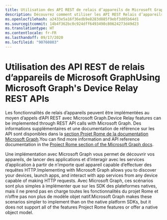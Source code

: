 ```yaml
---
title: Utilisation des API REST de relais d’appareils de Microsoft Graph
description: Découvrez comment utiliser les API REST Relais d’appareils de Microsoft Graph pour découvrir vos appareils, lancer des applications et interagir avec des services d’application.
ms.openlocfilehash: a2433e5a16f36edb9e8283d885f9ebf3d05b64d1
ms.sourcegitcommit: 14b4f362bc0c924dff6493490c80624273d49d23
ms.translationtype: HT
ms.contentlocale: fr-FR
ms.lasthandoff: 09/17/2020
ms.locfileid: "90760803"
---
```

# <a name="using-microsoft-graphs-device-relay-rest-apis"></a><span data-ttu-id="b14ed-103">Utilisation des API REST de relais d’appareils de Microsoft Graph</span><span class="sxs-lookup"><span data-stu-id="b14ed-103">Using Microsoft Graph's Device Relay REST APIs</span></span>

<span data-ttu-id="b14ed-104">Les fonctionnalités de relais d’appareils peuvent être implémentées au moyen d’appels d’API REST avec Microsoft Graph.</span><span class="sxs-lookup"><span data-stu-id="b14ed-104">Device Relay features can be implemented through REST API calls with Microsoft Graph.</span></span> <span data-ttu-id="b14ed-105">Des informations supplémentaires et une documentation de référence sur les API sont disponibles dans la [section Projet Rome de la documentation Microsoft Graph](https://developer.microsoft.com/graph/docs/api-reference/beta/resources/project_rome_overview#devices).</span><span class="sxs-lookup"><span data-stu-id="b14ed-105">You can find more information and API reference documentation in the [Project Rome section of the Microsoft Graph docs](https://developer.microsoft.com/graph/docs/api-reference/beta/resources/project_rome_overview#devices).</span></span>

<span data-ttu-id="b14ed-106">Une implémentation avec Microsoft Graph vous permet de découvrir vos appareils, de lancer des applications et d’interagir avec les services d’application à partir de n’importe quel appareil capable d’effectuer des requêtes HTTP.</span><span class="sxs-lookup"><span data-stu-id="b14ed-106">Implementing with Microsoft Graph allows you to discover your devices, launch apps, and interact with app services from any device capable of making HTTP requests.</span></span> <span data-ttu-id="b14ed-107">Avec Microsoft Graph, ces scénarios sont plus simples à implémenter que sur les SDK des plateformes natives, mais il ne prend pas en charge toutes les fonctionnalités du projet Rome et n’offre pas non plus de modèle objet natif.</span><span class="sxs-lookup"><span data-stu-id="b14ed-107">Microsoft Graph makes these scenarios simpler to implement than on the native platform SDKs, but it does not support all of the features Project Rome features or offer a native object model.</span></span>